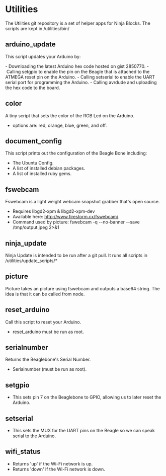 Utilities
=========

The Utilities git repository is a set of helper apps for Ninja Blocks.
The scripts are kept in /utilities/bin/


arduino_update
--------------
This script updates your Arduino by: 

- Downloading the latest Arduino hex code hosted on gist 2850770.
- Calling setgpio to enable the pin on the Beagle that is attached to the ATMEGA reset pin on the Arduino. 
- Calling setserial to enable the UART serial port for programming the Arduino. 
- Calling avrdude and uploading the hex code to the board. 


color
-----
A tiny script that sets the color of the RGB Led on the Arduino. 
- options are: red, orange, blue, green, and off.


document_config
---------------
This script prints out the configuration of the Beagle Bone including: 
- The Ubuntu Config.
- A list of installed debian packages.
- A list of installed ruby gems.


fswebcam
--------
Fswebcam is a light weight webcam snapshot grabber that's open source.
* Requires libgd2-xpm & libgd2-xpm-dev
* Available here: http://www.firestorm.cx/fswebcam/ 
* Command used by picture: fswebcam -q --no-banner --save /tmp/output.jpeg 2>&1


ninja_update
------------
Ninja Update is intended to be run after a git pull.
It runs all scripts in /utilities/update_scripts/*


picture
-------
Picture takes an picture using fswebcam and outputs a base64 string.
The idea is that it can be called from node. 


reset_arduino
-------------
Call this script to reset your Arduino.
- reset_arduino must be run as root.


serialnumber
------------
Returns the Beaglebone's Serial Number. 
- Serialnumber (must be run as root).


setgpio
-------
- This sets pin 7 on the Beaglebone to GPIO, allowing us to later reset the Arduino.


setserial
---------
- This sets the MUX for the UART pins on the Beagle so we can speak serial to the Arduino. 


wifi_status
-----------
- Returns 'up' if the Wi-Fi network is up.
- Returns 'down' if the Wi-Fi network is down.